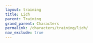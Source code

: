 ```yaml
---
layout: training
title: Lich
parent: Training
grand_parent: Characters
permalink: /characters/training/lich/
nav_exclude: true
---
```

